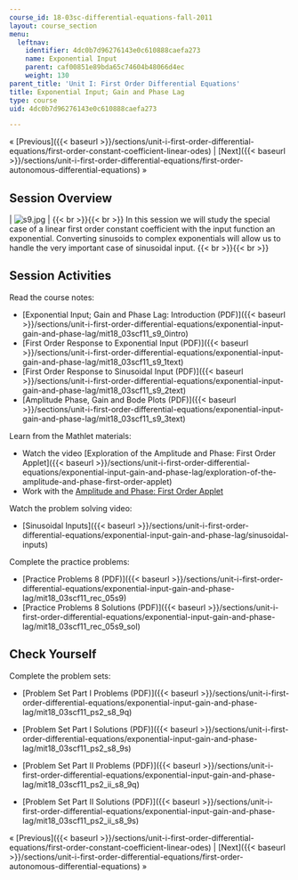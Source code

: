 ```yaml
---
course_id: 18-03sc-differential-equations-fall-2011
layout: course_section
menu:
  leftnav:
    identifier: 4dc0b7d96276143e0c610888caefa273
    name: Exponential Input
    parent: caf00851e89bda65c74604b48066d4ec
    weight: 130
parent_title: 'Unit I: First Order Differential Equations'
title: Exponential Input; Gain and Phase Lag
type: course
uid: 4dc0b7d96276143e0c610888caefa273

---
```


« [Previous]({{< baseurl >}}/sections/unit-i-first-order-differential-equations/first-order-constant-coefficient-linear-odes) | [Next]({{< baseurl >}}/sections/unit-i-first-order-differential-equations/first-order-autonomous-differential-equations) »

Session Overview
----------------

| ![s9.jpg](/coursemedia/18-03sc-differential-equations-fall-2011/9c0bfdcec34d4f3477c084aaef1cc258_s9.jpg) |  {{< br >}}{{< br >}} In this session we will study the special case of a linear first order constant coefficient with the input function an exponential. Converting sinusoids to complex exponentials will allow us to handle the very important case of sinusoidal input. {{< br >}}{{< br >}}  

Session Activities
------------------

Read the course notes:

*   [Exponential Input; Gain and Phase Lag: Introduction (PDF)]({{< baseurl >}}/sections/unit-i-first-order-differential-equations/exponential-input-gain-and-phase-lag/mit18_03scf11_s9_0intro)
*   [First Order Response to Exponential Input (PDF)]({{< baseurl >}}/sections/unit-i-first-order-differential-equations/exponential-input-gain-and-phase-lag/mit18_03scf11_s9_1text)
*   [First Order Response to Sinusoidal Input (PDF)]({{< baseurl >}}/sections/unit-i-first-order-differential-equations/exponential-input-gain-and-phase-lag/mit18_03scf11_s9_2text)
*   [Amplitude Phase, Gain and Bode Plots (PDF)]({{< baseurl >}}/sections/unit-i-first-order-differential-equations/exponential-input-gain-and-phase-lag/mit18_03scf11_s9_3text)

Learn from the Mathlet materials:

*   Watch the video [Exploration of the Amplitude and Phase: First Order Applet]({{< baseurl >}}/sections/unit-i-first-order-differential-equations/exponential-input-gain-and-phase-lag/exploration-of-the-amplitude-and-phase-first-order-applet)
*   Work with the [Amplitude and Phase: First Order Applet](/ans7870/18/18.03SC/ampPhaseFirstOrder.html "Open in a new window.")

Watch the problem solving video:

*   [Sinusoidal Inputs]({{< baseurl >}}/sections/unit-i-first-order-differential-equations/exponential-input-gain-and-phase-lag/sinusoidal-inputs)

Complete the practice problems:

*   [Practice Problems 8 (PDF)]({{< baseurl >}}/sections/unit-i-first-order-differential-equations/exponential-input-gain-and-phase-lag/mit18_03scf11_rec_05s9)
*   [Practice Problems 8 Solutions (PDF)]({{< baseurl >}}/sections/unit-i-first-order-differential-equations/exponential-input-gain-and-phase-lag/mit18_03scf11_rec_05s9_sol)

Check Yourself
--------------

Complete the problem sets:

*   [Problem Set Part I Problems (PDF)]({{< baseurl >}}/sections/unit-i-first-order-differential-equations/exponential-input-gain-and-phase-lag/mit18_03scf11_ps2_s8_9q)
*   [Problem Set Part I Solutions (PDF)]({{< baseurl >}}/sections/unit-i-first-order-differential-equations/exponential-input-gain-and-phase-lag/mit18_03scf11_ps2_s8_9s)
  
*   [Problem Set Part II Problems (PDF)]({{< baseurl >}}/sections/unit-i-first-order-differential-equations/exponential-input-gain-and-phase-lag/mit18_03scf11_ps2_ii_s8_9q)
*   [Problem Set Part II Solutions (PDF)]({{< baseurl >}}/sections/unit-i-first-order-differential-equations/exponential-input-gain-and-phase-lag/mit18_03scf11_ps2_ii_s8_9s)

« [Previous]({{< baseurl >}}/sections/unit-i-first-order-differential-equations/first-order-constant-coefficient-linear-odes) | [Next]({{< baseurl >}}/sections/unit-i-first-order-differential-equations/first-order-autonomous-differential-equations) »